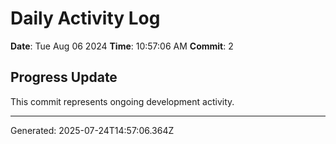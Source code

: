# Daily Activity Log

**Date**: Tue Aug 06 2024
**Time**: 10:57:06 AM
**Commit**: 2

## Progress Update

This commit represents ongoing development activity.

---
Generated: 2025-07-24T14:57:06.364Z
